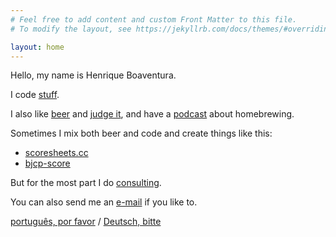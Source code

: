```yaml
---
# Feel free to add content and custom Front Matter to this file.
# To modify the layout, see https://jekyllrb.com/docs/themes/#overriding-theme-defaults

layout: home
---
```


Hello, my name is Henrique Boaventura.

I code [stuff][coding].

I also like [beer] and [judge it][judge], and have a [podcast] about homebrewing.

Sometimes I mix both beer and code and create things like this:
- [scoresheets.cc]
- [bjcp-score]

But for the most part I do [consulting].

You can also send me an [e-mail] if you like to.

[português, por favor][pt] / [Deutsch, bitte][de]

[coding]: https://github.com/henriqueboaventura
[judge]: https://www.scoresheets.cc/henriqueboaventura
[beer]: https://untappd.com/user/henriqueboaventura
[podcast]: http://www.brassagemforte.com.br
[scoresheets.cc]: http://scoresheets.cc
[bjcp-score]: https://bjcpscore.brassagemforte.com.br/
[consulting]: https://www.linkedin.com/in/hboaventura/
[e-mail]: mailto:hboaventura@gmail.com
[pt]: /pt
[de]: /de
